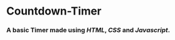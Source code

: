 # **Countdown-Timer**

### A basic Timer made using ***HTML***, ***CSS*** and ***Javascript***.




